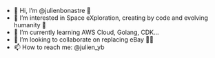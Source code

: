 - 👋 Hi, I’m @julienbonastre 🚀
- 👀 I’m interested in Space eXploration, creating by code and evolving humanity 🤣
- 🌱 I’m currently learning AWS Cloud, Golang, CDK...
- 💞️ I’m looking to collaborate on replacing eBay 👌🏼
- 📫 How to reach me: @julien_yb

<!---
julienbonastre/julienbonastre is a ✨ special ✨ repository because its `README.md` (this file) appears on your GitHub profile.
You can click the Preview link to take a look at your changes.
--->
